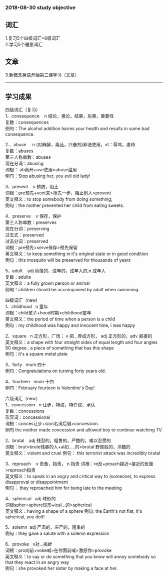 ### 2018-08-30  study objective
## 词汇
1.复习5个四级词汇+6级词汇<br>
2.学习5个雅思词汇

## 文章
3.新概念英语开始第三课学习（文章）


---------------------------------------------------------
## 学习成果
四级词汇（复习）<br>
1、consequence&nbsp; &nbsp; n 结论，推论，结果，后果，重要性<br>
复数：consequences<br>
例句：The alcohol addition harms your health and results in some bad consequence.<br>

2.、abuse &nbsp; &nbsp; n (对麻醉，毒品，兴奋剂)非法使用，vt：辱骂，虐待<br>
复数：abuses<br>
第三人称单数：abuses<br>
现在分词：abusing<br>
词根： ab离开+use使用>abuse滥用<br>
例句：Stop abusing her, you evil old lady!<br>

3、prevent &nbsp;&nbsp; v 预防，阻止<br>
词根：pre预先+vent来>抢先一步，阻止别人>prevent<br>
英文释义：to stop somebody from doing something;<br>
例句：the mother prevented her child from eating sweets.<br>

4、preserve &nbsp;&nbsp; v 保存，保护<br>
第三人称单数：preserves <br>
现在分词：preserving<br>
过去式：preserved<br>
过去分词：preserved<br>
词根：pre预先+serve保存>预先保留<br>
英文释义：to keep something in it's original state or in good condition<br>
例句：this mosquito will be preserved for thousands of years<br>

5、adult &nbsp;&nbsp; adj 色情的，成年的，成年人的,n 成年人<br>
复数：adults<br>
英文释义：a fully  grown person or animal<br>
例句：children should be accompanied by adult when swimming.<br>

 四级词汇（new)<br>
 1、childhood &nbsp;&nbsp;n 童年<br>
 词根：child孩子+hood时期>childhood童年<br>
 英文释义：the period of time when a person is a child <br>
 例句：my childhood was happy and innocent time, i was happy<br>

 2、square&nbsp;&nbsp; n 正方形，广场； v 把...弄成方形， adj 正方形的，adv 直接的<br>
 英文释义：a shape with four straight sides of equal length and four angles 90 degree , a piece of something that has this shape<br>
 例句：it's a square metal plate<br>

 3、forty &nbsp;&nbsp;mum 四十<br>
 例句：Congratulations on turning forty years old.<br>

 4、fourteen &nbsp;&nbsp;mum 十四<br>
 例句：February fourteen is Valentine's Day!<br>

 六级词汇（new）<br>
 1、concession &nbsp;&nbsp;n 让步，特权，特许权，承认<br>
 复数：concessions <br>
 形容词：concessional<br>
 词根：conces让步+sion名词后缀>concession.<br>
 例句 the mother made concession and allowed boy to continue watching TV.<br>

 2、brutal &nbsp;&nbsp; adj 残忍的，粗鲁的，严酷的，难以忍受的<br>
 词根：brut=brute残暴的人+al如.....的>brutal 野兽般的，冷酷的<br>
 英文释义：violent and cruel
 例句： this terrorist attack was incredibly brutal<br>

 3、reproach &nbsp;&nbsp; v 责备，指责， n 指责
 词根：re反+proach接近>接近的反面>reproach指责<br>
 英文释义：to speak in an angry and critical way to (someone), to express disapproval or disappointment<br>
 例句： they reproached him for being late to the meeting <br>

 4、spherical&nbsp;&nbsp; adj 球形的<br>
 词根spher=sphere球形+ical...的>spherical<br>
 英文释义：having a shape of a sphere
 例句: the Earth's not flat, it's spherical, you dolt!<br>

 5、solemn&nbsp;&nbsp;adj 严肃的，庄严的，隆重的<br>
 例句：they gave a salute with a solemn expression<br>

 6、provoke&nbsp;&nbsp; v对...挑衅<br>
 词根：pro向前+voke喊>在你面前喊>激怒你>provoke<br>
 英文释义：to say or do something that you know will annoy somebody so that they react in an angry way<br>
 例句：she provoked her sister by making a face at her.
